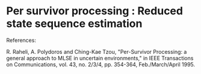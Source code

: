 # Per survivor processing : Reduced state sequence estimation

References:

R. Raheli, A. Polydoros and Ching-Kae Tzou, "Per-Survivor Processing: a general approach to MLSE in uncertain environments," in IEEE Transactions on Communications, vol. 43, no. 2/3/4, pp. 354-364, Feb./March/April 1995.

